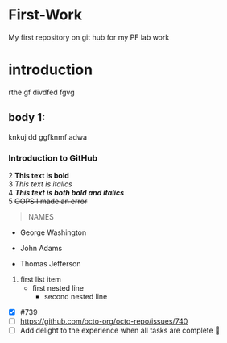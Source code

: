# First-Work
My first repository on git hub for my PF lab work
# introduction
rthe gf divdfed fgvg
## body 1:
knkuj dd ggfknmf adwa
### Introduction to GitHub
2 **This text is bold**\
3 *This text is italics*\
4 ***This text is both bold and italics***\
5 ~~OOPS I made an error~~
>NAMES
- George Washington
* John Adams
+ Thomas Jefferson
1. first list item
   - first nested line
     - second nested line
    
  
- [x] #739
- [ ] https://github.com/octo-org/octo-repo/issues/740
- [ ] Add delight to the experience when all tasks are
complete :tada:
